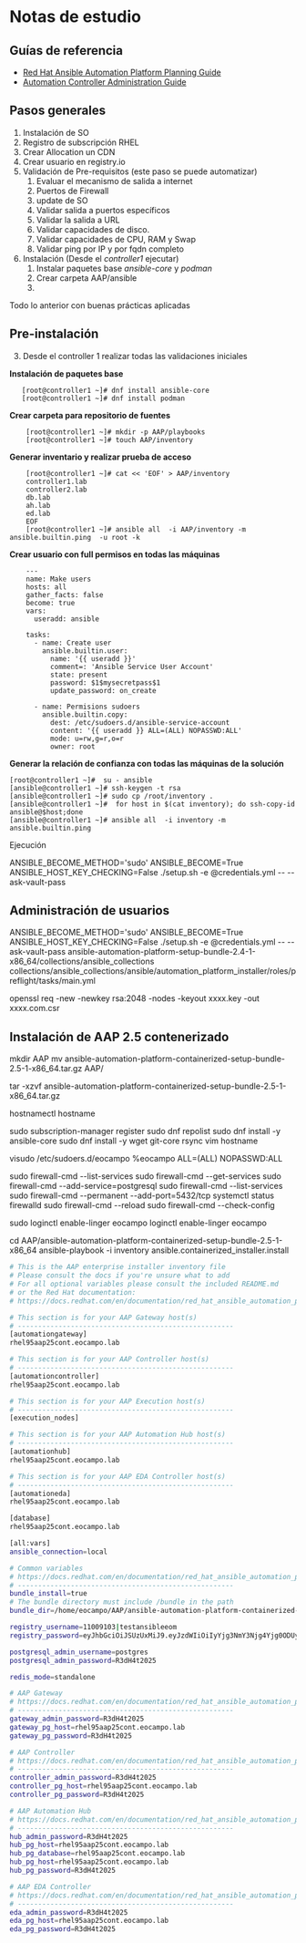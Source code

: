 # Notas de estudio

## Guías de referencia

 - [Red Hat Ansible Automation Platform Planning Guide](https://access.redhat.com/documentation/es-es/red_hat_ansible_automation_platform/2.4/html/red_hat_ansible_automation_platform_planning_guide/index)
 - [Automation Controller Administration Guide](https://access.redhat.com/documentation/en-us/red_hat_ansible_automation_platform/2.4/html/automation_controller_administration_guide/index?extIdCarryOver=true&sc_cid=701f2000001OH7YAAW)


## Pasos generales

1. Instalación de SO
2. Registro de subscripción RHEL
3. Crear Allocation un CDN
4. Crear usuario en registry.io
5. Validación de Pre-requisitos (este paso se puede automatizar)
   1. Evaluar el mecanismo de salida a internet
   2. Puertos de Firewall
   3. update de SO
   4. Validar salida a puertos específicos
   5. Validar la salida a URL
   6. Validar capacidades de disco.
   7. Validar capacidades de CPU, RAM y Swap
   8. Validar ping por IP y por fqdn completo
6. Instalación (Desde el *controller1* ejecutar)
   1. Instalar paquetes base *ansible-core* y *podman*
   2. Crear carpeta AAP/ansible
   3. 
   
 Todo lo anterior con buenas prácticas aplicadas

## Pre-instalación





3. Desde el controller 1 realizar todas las validaciones iniciales
  
 **Instalación de paquetes base**
  
       [root@controller1 ~]# dnf install ansible-core
       [root@controller1 ~]# dnf install podman

 **Crear carpeta para repositorio de fuentes**

        [root@controller1 ~]# mkdir -p AAP/playbooks
        [root@controller1 ~]# touch AAP/inventory

 **Generar inventario y realizar prueba de acceso**

        [root@controller1 ~]# cat << 'EOF' > AAP/inventory
        controller1.lab
        controller2.lab
        db.lab
        ah.lab
        ed.lab
        EOF
        [root@controller1 ~]# ansible all  -i AAP/inventory -m ansible.builtin.ping  -u root -k

 **Crear usuario con full permisos en todas las máquinas**

        ---
        name: Make users
        hosts: all
        gather_facts: false
        become: true
        vars: 
          useradd: ansible

        tasks:
          - name: Create user
            ansible.builtin.user:
              name: '{{ useradd }}'
              comment=: 'Ansible Service User Account'
              state: present
              password: $1$mysecretpass$1
              update_password: on_create

          - name: Permisions sudoers
            ansible.builtin.copy:
              dest: /etc/sudoers.d/ansible-service-account
              content: '{{ useradd }} ALL=(ALL) NOPASSWD:ALL'
              mode: u=rw,g=r,o=r
              owner: root
 
 **Generar la relación de confianza con todas las máquinas de la solución**

    [root@controller1 ~]#  su - ansible
    [ansible@controller1 ~]# ssh-keygen -t rsa
    [ansible@controller1 ~]# sudo cp /root/inventory .
    [ansible@controller1 ~]#  for host in $(cat inventory); do ssh-copy-id ansible@$host;done
    [ansible@controller1 ~]# ansible all  -i inventory -m ansible.builtin.ping

 Ejecución 

ANSIBLE_BECOME_METHOD='sudo' ANSIBLE_BECOME=True ANSIBLE_HOST_KEY_CHECKING=False ./setup.sh -e @credentials.yml -- --ask-vault-pass
 

## Administración de usuarios

ANSIBLE_BECOME_METHOD='sudo' ANSIBLE_BECOME=True ANSIBLE_HOST_KEY_CHECKING=False ./setup.sh -e @credentials.yml -- --ask-vault-pass
ansible-automation-platform-setup-bundle-2.4-1-x86_64/collections/ansible_collections
collections/ansible_collections/ansible/automation_platform_installer/roles/preflight/tasks/main.yml


openssl req -new -newkey rsa:2048 -nodes -keyout xxxx.key -out xxxx.com.csr

## Instalación de AAP 2.5 contenerizado

mkdir AAP
mv ansible-automation-platform-containerized-setup-bundle-2.5-1-x86_64.tar.gz AAP/

tar -xzvf ansible-automation-platform-containerized-setup-bundle-2.5-1-x86_64.tar.gz 

hostnamectl 
hostname

sudo subscription-manager register
sudo dnf repolist
sudo dnf install -y ansible-core
sudo dnf install -y wget git-core rsync vim
hostname

visudo /etc/sudoers.d/eocampo
%eocampo	ALL=(ALL)	NOPASSWD:ALL



sudo firewall-cmd --list-services
sudo firewall-cmd --get-services
sudo firewall-cmd  --add-service=postgresql
sudo firewall-cmd --list-services
sudo firewall-cmd --permanent --add-port=5432/tcp
systemctl status firewalld
sudo firewall-cmd --reload
sudo firewall-cmd --check-config

sudo loginctl enable-linger eocampo
loginctl enable-linger eocampo

cd AAP/ansible-automation-platform-containerized-setup-bundle-2.5-1-x86_64
ansible-playbook -i inventory ansible.containerized_installer.install


``` bash
# This is the AAP enterprise installer inventory file
# Please consult the docs if you're unsure what to add
# For all optional variables please consult the included README.md
# or the Red Hat documentation:
# https://docs.redhat.com/en/documentation/red_hat_ansible_automation_platform/2.5/html/containerized_installation

# This section is for your AAP Gateway host(s)
# -----------------------------------------------------
[automationgateway]
rhel95aap25cont.eocampo.lab

# This section is for your AAP Controller host(s)
# -----------------------------------------------------
[automationcontroller]
rhel95aap25cont.eocampo.lab

# This section is for your AAP Execution host(s)
# -----------------------------------------------------
[execution_nodes]

# This section is for your AAP Automation Hub host(s)
# -----------------------------------------------------
[automationhub]
rhel95aap25cont.eocampo.lab

# This section is for your AAP EDA Controller host(s)
# -----------------------------------------------------
[automationeda]
rhel95aap25cont.eocampo.lab

[database]
rhel95aap25cont.eocampo.lab

[all:vars]
ansible_connection=local

# Common variables
# https://docs.redhat.com/en/documentation/red_hat_ansible_automation_platform/2.5/html/containerized_installation/appendix-inventory-files-vars#ref-general-inventory-variables
# -----------------------------------------------------
bundle_install=true
# The bundle directory must include /bundle in the path
bundle_dir=/home/eocampo/AAP/ansible-automation-platform-containerized-setup-bundle-2.5-1-x86_64/bundle

registry_username=11009103|testansibleeom
registry_password=eyJhbGciOiJSUzUxMiJ9.eyJzdWIiOiIyYjg3NmY3Njg4Yjg0ODUyOWI0MjZkNzM5MjkwMjMzMyJ9.KnuseySYDcQEv75S3vXlL5JvDXglN6ZPSJ_v_Zb37gfK-hDUv7UyhrI5XvjIGev15mAM3yWrg3xdBHn71K-sCIHc56MEQuwfDbll9U3jQheWkX4ZCe7wScQd61CxZgk9Gk883xQKQy7h3eIxdgcHweXm2K-hhhWgirxR0ohEya8S-EkDW95zUCJyvH9v8RUorEhIXp74EqZw4UtksG3yojXfWEPtCB9ZRDtKePxLULf71GRhJ5cxKDB2s7iSxDu3p7wGYQukGadhev5OUvQIxP_S8f-6MWRi6aWiSsSfTsZ1ZAzQ4b9RmznKgWROWI7dI61CNYa0XvKQtR1a2uPcLb2PMqQc1zcLJ8jvPlDx8_yXa343Dexm6_FxoGoueO2T5kciDILwfYDv3BoJZogZpU0K6hY3ZWPcLLw3cv4_ZSr6LpUMakR_vaZCLTuqxKgMiqjXxxktuj0qbB_o7dX-LqdPHL-2iArUNnrc39hIUPeOVQpppbAuUBozLxsN2LT3gYavo8xJ59GjIT0klaede1VOhL2B2cVJRIkFoFlRprAP2BMUa8TCUG1qQoB7C5C63oLtTlZOtheE2er1MECKSezzJs2XXq9vb-uH0R0cwa6fG4qWPxTQpdUD8DU4sYcQeEYJ44NUDttrmhaKvfwhq6YYEOufJ8BlhZ-12bwv-mk

postgresql_admin_username=postgres
postgresql_admin_password=R3dH4t2025

redis_mode=standalone

# AAP Gateway
# https://docs.redhat.com/en/documentation/red_hat_ansible_automation_platform/2.5/html/containerized_installation/appendix-inventory-files-vars#ref-gateway-variables
# -----------------------------------------------------
gateway_admin_password=R3dH4t2025
gateway_pg_host=rhel95aap25cont.eocampo.lab
gateway_pg_password=R3dH4t2025

# AAP Controller
# https://docs.redhat.com/en/documentation/red_hat_ansible_automation_platform/2.5/html/containerized_installation/appendix-inventory-files-vars#ref-controller-variables
# -----------------------------------------------------
controller_admin_password=R3dH4t2025
controller_pg_host=rhel95aap25cont.eocampo.lab
controller_pg_password=R3dH4t2025

# AAP Automation Hub
# https://docs.redhat.com/en/documentation/red_hat_ansible_automation_platform/2.5/html/containerized_installation/appendix-inventory-files-vars#ref-hub-variables
# -----------------------------------------------------
hub_admin_password=R3dH4t2025
hub_pg_host=rhel95aap25cont.eocampo.lab
hub_pg_database=rhel95aap25cont.eocampo.lab
hub_pg_host=rhel95aap25cont.eocampo.lab
hub_pg_password=R3dH4t2025

# AAP EDA Controller
# https://docs.redhat.com/en/documentation/red_hat_ansible_automation_platform/2.5/html/containerized_installation/appendix-inventory-files-vars#event-driven-ansible-controller
# -----------------------------------------------------
eda_admin_password=R3dH4t2025
eda_pg_host=rhel95aap25cont.eocampo.lab
eda_pg_password=R3dH4t2025

```